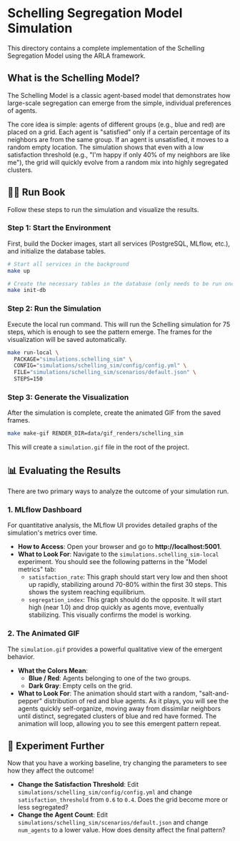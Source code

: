 # Schelling Segregation Model Simulation

This directory contains a complete implementation of the Schelling Segregation Model using the ARLA framework.

## What is the Schelling Model?

The Schelling Model is a classic agent-based model that demonstrates how large-scale segregation can emerge from the simple, individual preferences of agents.

The core idea is simple: agents of different groups (e.g., blue and red) are placed on a grid. Each agent is "satisfied" only if a certain percentage of its neighbors are from the same group. If an agent is unsatisfied, it moves to a random empty location. The simulation shows that even with a low satisfaction threshold (e.g., "I'm happy if only 40% of my neighbors are like me"), the grid will quickly evolve from a random mix into highly segregated clusters.

## 🏃‍♀️ Run Book

Follow these steps to run the simulation and visualize the results.

### Step 1: Start the Environment

First, build the Docker images, start all services (PostgreSQL, MLflow, etc.), and initialize the database tables.

```bash
# Start all services in the background
make up

# Create the necessary tables in the database (only needs to be run once)
make init-db
```

### Step 2: Run the Simulation

Execute the local run command. This will run the Schelling simulation for 75 steps, which is enough to see the pattern emerge. The frames for the visualization will be saved automatically.

```bash
make run-local \
  PACKAGE="simulations.schelling_sim" \
  CONFIG="simulations/schelling_sim/config/config.yml" \
  FILE="simulations/schelling_sim/scenarios/default.json" \
  STEPS=150
```

### Step 3: Generate the Visualization

After the simulation is complete, create the animated GIF from the saved frames.

```bash
make make-gif RENDER_DIR=data/gif_renders/schelling_sim
```

This will create a `simulation.gif` file in the root of the project.

## 📊 Evaluating the Results

There are two primary ways to analyze the outcome of your simulation run.

### 1. MLflow Dashboard

For quantitative analysis, the MLflow UI provides detailed graphs of the simulation's metrics over time.

* **How to Access**: Open your browser and go to **http://localhost:5001**.
* **What to Look For**: Navigate to the `simulations.schelling_sim-local` experiment. You should see the following patterns in the "Model metrics" tab:
   * `satisfaction_rate`: This graph should start very low and then shoot up rapidly, stabilizing around 70-80% within the first 30 steps. This shows the system reaching equilibrium.
   * `segregation_index`: This graph should do the opposite. It will start high (near 1.0) and drop quickly as agents move, eventually stabilizing. This visually confirms the model is working.

### 2. The Animated GIF

The `simulation.gif` provides a powerful qualitative view of the emergent behavior.

* **What the Colors Mean**:
   * **Blue / Red**: Agents belonging to one of the two groups.
   * **Dark Gray**: Empty cells on the grid.
* **What to Look For**: The animation should start with a random, "salt-and-pepper" distribution of red and blue agents. As it plays, you will see the agents quickly self-organize, moving away from dissimilar neighbors until distinct, segregated clusters of blue and red have formed. The animation will loop, allowing you to see this emergent pattern repeat.

## 🔬 Experiment Further

Now that you have a working baseline, try changing the parameters to see how they affect the outcome!

* **Change the Satisfaction Threshold**: Edit `simulations/schelling_sim/config/config.yml` and change `satisfaction_threshold` from `0.6` to `0.4`. Does the grid become more or less segregated?
* **Change the Agent Count**: Edit `simulations/schelling_sim/scenarios/default.json` and change `num_agents` to a lower value. How does density affect the final pattern?
